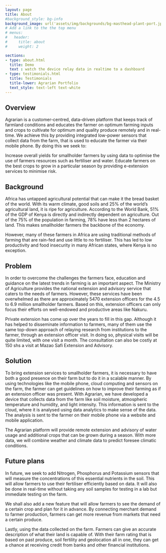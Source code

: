 ```yaml
---
layout: page
title: About
#background_style: bg-info
background_image: url('assets/img/backgrounds/bg-masthead-plant-port.jpg')
# Add a link to the the top menu
# menus:
#   header:
#     title: about
#     weight: 2

sections:
- type: about.html
  title: Demo
  text : watch the device relay data in realtime to a dashboard
- type: testimonials.html
  title: Testimonials
  title-lower: Agrarian Portfolio
  text_style: text-left text-white
---
```


## Overview

Agrarian is a customer-centred, data-driven platform that keeps track of farmland conditions and educates the farmer on optimum farming inputs and crops to cultivate for optimum and quality produce remotely and in real-time. We achieve this by providing integrated low-power sensors that collect data from the farm, that is used to educate the farmer via their mobile phone. By doing this we seek to:

Increase overall yields for smallholder farmers by using data to optimise the use of farmers resources such as fertiliser and water.
Educate farmers on the best crops to grow in a particular season by providing e-extension services to minimise risk.

## Background

Africa has untapped agricultural potential that can make it the bread basket of the world. With its warm climate, good soils and 25% of the world’s agricultural land, it is ripe for agriculture. According to the World Bank, 51% of the GDP of Kenya is directly and indirectly dependent on agriculture. Out of the 75% of the population in farming, 78% have less than 2 hectares of land. This makes smallholder farmers the backbone of the economy.

However, many of these farmers in Africa are using traditional methods of farming that are rain-fed and use little to no fertiliser. This has led to low productivity and food insecurity in many African states, where Kenya is no exception. 

## Problem

In order to overcome the challenges the farmers face, education and guidance on the latest trends in farming is an important aspect. The Ministry of Agriculture provides the national extension and advisory service that caters to the needs of farmers. However, these services have been overwhelmed as there are approximately 5470 extension officers for the 4.5 to 6.9 million smallholder farmers. Based on this, extension officers can only focus their efforts on well-endowed and productive areas like Nakuru.

Private extension has come up over the years to fill in this gap. Although it has helped to disseminate information to farmers, many of them use the same top-down approach of relaying research from institutions to the farmer, through an extension officer visit. In doing so, physical visits will be quite limited, with one visit a month. The consultation can also be costly at 150 shs a visit at Mazao Safi Extension and Advisory. 

## Solution

To bring extension services to smallholder farmers, it is necessary to have both a good presence on their farm but to do it in a scalable manner. By using technologies like the mobile phone, cloud computing and sensors on the farm, the farmer can get guidelines on how to improve their farming as if an extension officer was present. With Agrarian, we have developed a device that collects data from the farm like soil moisture, atmospheric temperature and humidity, and light intensity. This information is sent to the cloud, where it is analysed using data analytics to make sense of the data. The analysis is sent to the farmer on their mobile phone via a website and mobile application.

The Agrarian platform will provide remote extension and advisory of water usage and additional crops that can be grown during a season. With more data, we will combine weather and climate data to predict foresee climatic conditions.

## Future plans

In future, we seek to add Nitrogen, Phosphorus and Potassium sensors that will measure the concentrations of this essential nutrients in the soil. This will allow farmers to use their fertiliser efficiently based on data. It will also be done in real-time without taking any soil samples for testing in a lab but immediate testing on the farm.

We shall also add a new feature that will allow farmers to see the demand of a certain crop and plan for it in advance. By connecting merchant demand to farmer production, farmers can get more revenue from markets that need a certain produce.

Lastly, using the data collected on the farm. Farmers can give an accurate description of what their land is capable of. With their farm rating that is based on past produce, soil fertility and geolocation all in one, they can get a chance at receiving credit from banks and other financial institutions.








